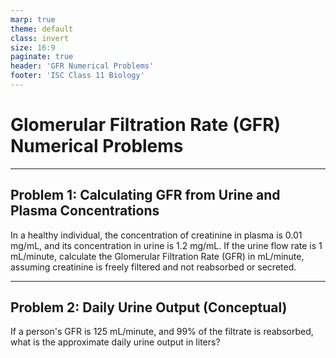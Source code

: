 ```yaml
---
marp: true
theme: default
class: invert
size: 16:9
paginate: true
header: 'GFR Numerical Problems'
footer: 'ISC Class 11 Biology'
---
```


# Glomerular Filtration Rate (GFR) Numerical Problems

---

## Problem 1: Calculating GFR from Urine and Plasma Concentrations

In a healthy individual, the concentration of creatinine in plasma is 0.01 mg/mL, and its concentration in urine is 1.2 mg/mL. If the urine flow rate is 1 mL/minute, calculate the Glomerular Filtration Rate (GFR) in mL/minute, assuming creatinine is freely filtered and not reabsorbed or secreted.

---

## Problem 2: Daily Urine Output (Conceptual)

If a person's GFR is 125 mL/minute, and 99% of the filtrate is reabsorbed, what is the approximate daily urine output in liters?
